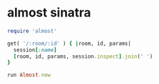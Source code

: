 # almost sinatra
```ruby
require 'almost'

get( '/:room/:id' ) { |room, id, params|
  session[:name]
  [room, id, params, session.inspect].join(' ')
}

run Almost.new
```
